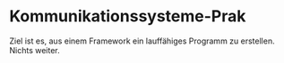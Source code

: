 Kommunikationssysteme-Prak
==========================

Ziel ist es, aus einem Framework ein lauffähiges Programm zu erstellen. Nichts weiter.
